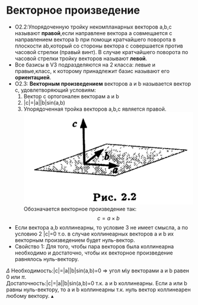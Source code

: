 # Векторное произведение
* O2.2:Упорядоченную тройку некомпланарных векторов a,b,c называют <b>правой</b>,если направлене вектора a совмещается с направлением вектора b при помощи кратчайшего поворота в плоскости ab,который со стороны вектора c совершается против часовой стрелки (правый винт). В случае кратчайшего поворота по часовой стрелки тройку векторов называют <b>левой</b>.
* Все базисы в V3 подразделяются на 2 класса: левые и правые,класс, к которому принадлежит базис называют его <b>ориентацией</b>.
* O2.3: <b>Векторным произведением</b> векторов a и b называется вектор с, удовлетворяющий условиям:
  1. Вектор c ортогонален векторам а и b
  2. |c|=|a||b|sin(a,b)
  3. Упорядоченная тройка векторов a,b,c является правой.
  ![pic2_2](pic2_2.png)
  Обозначается векторное произведение так:
  $$c=a\times b$$
* Если вектора a,b коллинеарны, то условие 3 не имеет смысла, а по условию 2 |c|=0 т.о. в случае коллинеарных векторов a и b их векторным произведением будет нуль-вектор.
* Свойство 1: Для того, чтобы пара векторов была коллинеарна необходимо и достаточно, чтобы их векторное произведение равнялось нуль-вектору.

$\Delta$
Необходимость:|c|=|a||b|sin(a,b)=0 => угол м\у векторами а и b равен 0 или $\pi$.
<br/>
Достаточность:|c|=|a||b|sin(a,b)=0 т.к. a и b коллинеарны.
Если a или b равны нуль-вектору, то a и b коллинеарны т.к. нуль вектор коллинеарен любому вектору.
$\blacktriangle$
